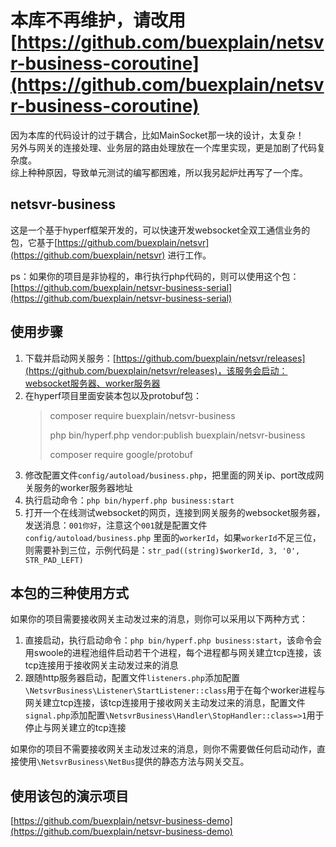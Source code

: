 # 本库不再维护，请改用 [https://github.com/buexplain/netsvr-business-coroutine](https://github.com/buexplain/netsvr-business-coroutine)
因为本库的代码设计的过于耦合，比如MainSocket那一块的设计，太复杂！\
另外与网关的连接处理、业务层的路由处理放在一个库里实现，更是加剧了代码复杂度。\
综上种种原因，导致单元测试的编写都困难，所以我另起炉灶再写了一个库。

## netsvr-business

这是一个基于hyperf框架开发的，可以快速开发websocket全双工通信业务的包，它基于[https://github.com/buexplain/netsvr](https://github.com/buexplain/netsvr)
进行工作。

ps：如果你的项目是非协程的，串行执行php代码的，则可以使用这个包：[https://github.com/buexplain/netsvr-business-serial](https://github.com/buexplain/netsvr-business-serial)

## 使用步骤

1. 下载并启动网关服务：[https://github.com/buexplain/netsvr/releases](https://github.com/buexplain/netsvr/releases)，该服务会启动：websocket服务器、worker服务器
2. 在hyperf项目里面安装本包以及protobuf包：
   > composer require buexplain/netsvr-business
   >
   > php bin/hyperf.php vendor:publish buexplain/netsvr-business
   >
   > composer require google/protobuf
3. 修改配置文件`config/autoload/business.php`，把里面的网关ip、port改成网关服务的worker服务器地址
4. 执行启动命令：`php bin/hyperf.php business:start`
5. 打开一个在线测试websocket的网页，连接到网关服务的websocket服务器，发送消息：`001你好`，注意这个`001`就是配置文件`config/autoload/business.php`
   里面的`workerId`，如果`workerId`不足三位，则需要补到三位，示例代码是：`str_pad((string)$workerId, 3, '0', STR_PAD_LEFT)`

## 本包的三种使用方式
如果你的项目需要接收网关主动发过来的消息，则你可以采用以下两种方式：

1. 直接启动，执行启动命令：`php bin/hyperf.php business:start`，该命令会用swoole的进程池组件启动若干个进程，每个进程都与网关建立tcp连接，该tcp连接用于接收网关主动发过来的消息
2. 跟随http服务器启动，配置文件`listeners.php`添加配置`\NetsvrBusiness\Listener\StartListener::class`用于在每个worker进程与网关建立tcp连接，该tcp连接用于接收网关主动发过来的消息，配置文件`signal.php`添加配置`\NetsvrBusiness\Handler\StopHandler::class=>1`用于停止与网关建立的tcp连接

如果你的项目不需要接收网关主动发过来的消息，则你不需要做任何启动动作，直接使用`\NetsvrBusiness\NetBus`提供的静态方法与网关交互。

## 使用该包的演示项目

[https://github.com/buexplain/netsvr-business-demo](https://github.com/buexplain/netsvr-business-demo)